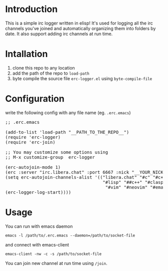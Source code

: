 Introduction
============

This is a simple irc logger written in elisp! It's used for logging all the irc channels
you've joined and automatically organizing them into folders by date. It also support adding
irc channels at run time.


Intallation
===========

1. clone this repo to any location
2. add the path of the repo to `load-path`
3. byte compile the source file `erc-logger.el` using `byte-compile-file`

Configuration
=============

write the following config with any file name (eg. `.erc.emacs`)
<pre>
;; .erc.emacs

(add-to-list 'load-path "__PATH_TO_THE_REPO__")
(require 'erc-logger)
(require 'erc-join)

;; You may customize some options using
;; M-x customize-group <RET> erc-logger <RET>

(erc-autojoin-mode 1)
(erc :server "irc.libera.chat" :port 6667 :nick "__YOUR_NICKNAME__" :password "__YOUR_PASSWORD__")
(setq erc-autojoin-channels-alist '(("libera.chat" "#c" "#c++" "#linux"
                                     "#lisp" "##c++" "#clasp" "#clojure" "#guile"
                                      "#vim" "#neovim" "#emacs" "#erc")))
(erc-logger-log-start))))
</pre>

Usage
=====

You can run with emacs daemon
```{bash}
emacs -l /path/to/.erc.emacs --daemon=/path/to/socket-file
```
and connect with emacs-client 
```{bash}
emacs-client -nw -c -s /path/to/socket-file
```
You can join new channel at run time using `/join`.
